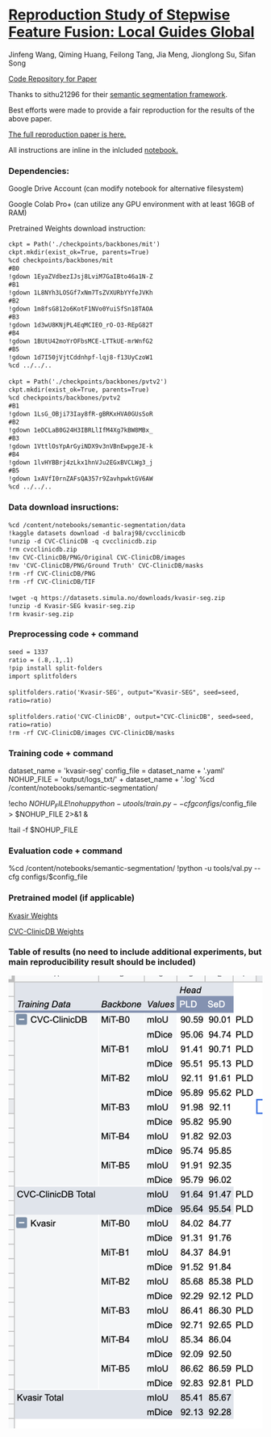 # [Reproduction Study of Stepwise Feature Fusion: Local Guides Global ](https://arxiv.org/abs/2203.03635v1)
Jinfeng Wang, Qiming Huang, Feilong Tang, Jia Meng, Jionglong Su, Sifan Song

[Code Repository for Paper](https://github.com/Qiming-Huang/scformer)

Thanks to sithu21296 for their [semantic segmentation framework](https://github.com/sithu31296/semantic-segmentation).

Best efforts were made to provide a fair reproduction for the results of the above paper.

[The full reproduction paper is here.](CS598DL4H_SP22_Rahul_Singhal_rahuls11_team_151.pdf)

All instructions are inline in the inlcluded [notebook.](https://github.com/RahulSinghalChicago/Reprod_scformer/blob/master/notebooks/Reproduction_SFF.ipynb)

### Dependencies:
Google Drive Account (can modify notebook for alternative filesystem)

Google Colab Pro+ (can utilize any GPU environment with at least 16GB of RAM)

Pretrained Weights download instruction:

    ckpt = Path('./checkpoints/backbones/mit')
    ckpt.mkdir(exist_ok=True, parents=True)
    %cd checkpoints/backbones/mit
    #B0
    !gdown 1EyaZVdbezIJsj8LviM7GaIBto46a1N-Z
    #B1
    !gdown 1L8NYh3LOSGf7xNm7TsZVXURbYYfeJVKh
    #B2
    !gdown 1m8fsG812o6KotF1NVo0YuiSfSn18TAOA
    #B3
    !gdown 1d3wU8KNjPL4EqMCIEO_rO-O3-REpG82T
    #B4
    !gdown 1BUtU42moYrOFbsMCE-LTTkUE-mrWnfG2
    #B5
    !gdown 1d7I50jVjtCddnhpf-lqj8-f13UyCzoW1
    %cd ../../..

    ckpt = Path('./checkpoints/backbones/pvtv2')
    ckpt.mkdir(exist_ok=True, parents=True)
    %cd checkpoints/backbones/pvtv2
    #B1
    !gdown 1LsG_OBji73Iay8fR-gBRKxHVA0GUsSoR
    #B2
    !gdown 1eDCLaB0G24H3IBRLlIfM4Xg7kBW8MBx_ 
    #B3
    !gdown 1VttlOsYpArGyiNDX9v3nVBnEwpgeJE-k
    #B4
    !gdown 1lvHYBBrj4zLkx1hnVJu2EGxBVCLWg3_j
    #B5
    !gdown 1xAVfI0rnZAFsQA357r9ZavhpwktGV6AW
    %cd ../../..

### Data download insructions:

    %cd /content/notebooks/semantic-segmentation/data
    !kaggle datasets download -d balraj98/cvcclinicdb
    !unzip -d CVC-ClinicDB -q cvcclinicdb.zip
    !rm cvcclinicdb.zip
    !mv CVC-ClinicDB/PNG/Original CVC-ClinicDB/images
    !mv 'CVC-ClinicDB/PNG/Ground Truth' CVC-ClinicDB/masks
    !rm -rf CVC-ClinicDB/PNG
    !rm -rf CVC-ClinicDB/TIF

    !wget -q https://datasets.simula.no/downloads/kvasir-seg.zip
    !unzip -d Kvasir-SEG kvasir-seg.zip
    !rm kvasir-seg.zip

### Preprocessing code + command

    seed = 1337
    ratio = (.8,.1,.1)
    !pip install split-folders
    import splitfolders
    
    splitfolders.ratio('Kvasir-SEG', output="Kvasir-SEG", seed=seed, ratio=ratio)
    
    splitfolders.ratio('CVC-ClinicDB', output="CVC-ClinicDB", seed=seed, ratio=ratio)
    !rm -rf CVC-ClinicDB/images CVC-ClinicDB/masks

### Training code + command

  dataset_name = 'kvasir-seg'
  config_file = dataset_name + '.yaml'
  NOHUP_FILE = 'output/logs_txt/' + dataset_name + '.log'
  %cd /content/notebooks/semantic-segmentation/

  !echo $NOHUP_FILE
  !nohup python -u tools/train.py --cfg configs/$config_file > $NOHUP_FILE 2>&1 &
  
  !tail -f $NOHUP_FILE

### Evaluation code + command

  %cd /content/notebooks/semantic-segmentation/
  !python -u tools/val.py --cfg configs/$config_file

### Pretrained model (if applicable)

  [Kvasir Weights](https://drive.google.com/drive/folders/1-0iBmX13qZiqLNugyaTn3tZE88vd-16O?usp=sharing)

  [CVC-ClinicDB Weights](https://drive.google.com/drive/folders/1n5x6Rz8xT_N1iEgiKj5nqpPvmdyzI8Ya?usp=sharing)
  
### Table of results (no need to include additional experiments, but main reproducibility result should be included)

  ![Results](results.png)
  

